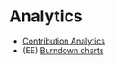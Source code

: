# Analytics

- [Contribution Analytics](contribution_analytics.md)
- (EE) [Burndown charts](../user/project/milestones/index.md#burndown-charts)
